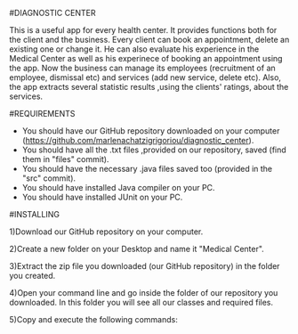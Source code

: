 #DIAGNOSTIC CENTER

This is a useful app for every health center. It provides functions both for the client and the business. Every client can book an appointment, delete an existing one or change it. He can also evaluate his experience in the Medical Center as well as his experinece of booking an appointment using the app. Now the business can manage its employees (recruitment of an employee, dismissal etc) and services (add new service, delete etc). Also, the app extracts several statistic results ,using the clients' ratings, about the services.


#REQUIREMENTS

* You should have our GitHub repository downloaded on your computer (https://github.com/marlenachatzigrigoriou/diagnostic_center).
* You should have all the .txt files ,provided on our repository, saved (find them in "files" commit).
* You should have the necessary .java files saved too (provided in the "src" commit).
* You should have installed Java compiler on your PC.
* You should have installed JUnit on your PC.


#INSTALLING

1)Download our GitHub repository on your computer. 

2)Create a new folder on your Desktop and name it "Medical Center".

3)Extract the zip file you downloaded (our GitHub repository) in the folder you created.

4)Open your command line and go inside the folder of our repository you downloaded. In this folder you will see all our classes and required files.

5)Copy and execute the following commands: 
